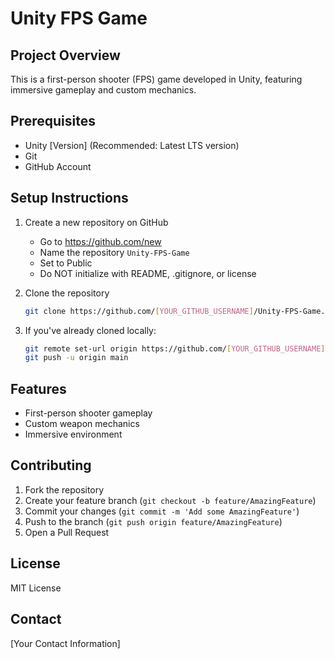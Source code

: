 # Unity FPS Game

## Project Overview
This is a first-person shooter (FPS) game developed in Unity, featuring immersive gameplay and custom mechanics.

## Prerequisites
- Unity [Version] (Recommended: Latest LTS version)
- Git
- GitHub Account

## Setup Instructions
1. Create a new repository on GitHub
   - Go to https://github.com/new
   - Name the repository `Unity-FPS-Game`
   - Set to Public
   - Do NOT initialize with README, .gitignore, or license

2. Clone the repository
   ```bash
   git clone https://github.com/[YOUR_GITHUB_USERNAME]/Unity-FPS-Game.git
   ```

3. If you've already cloned locally:
   ```bash
   git remote set-url origin https://github.com/[YOUR_GITHUB_USERNAME]/Unity-FPS-Game.git
   git push -u origin main
   ```

## Features
- First-person shooter gameplay
- Custom weapon mechanics
- Immersive environment

## Contributing
1. Fork the repository
2. Create your feature branch (`git checkout -b feature/AmazingFeature`)
3. Commit your changes (`git commit -m 'Add some AmazingFeature'`)
4. Push to the branch (`git push origin feature/AmazingFeature`)
5. Open a Pull Request

## License
MIT License

## Contact
[Your Contact Information]

